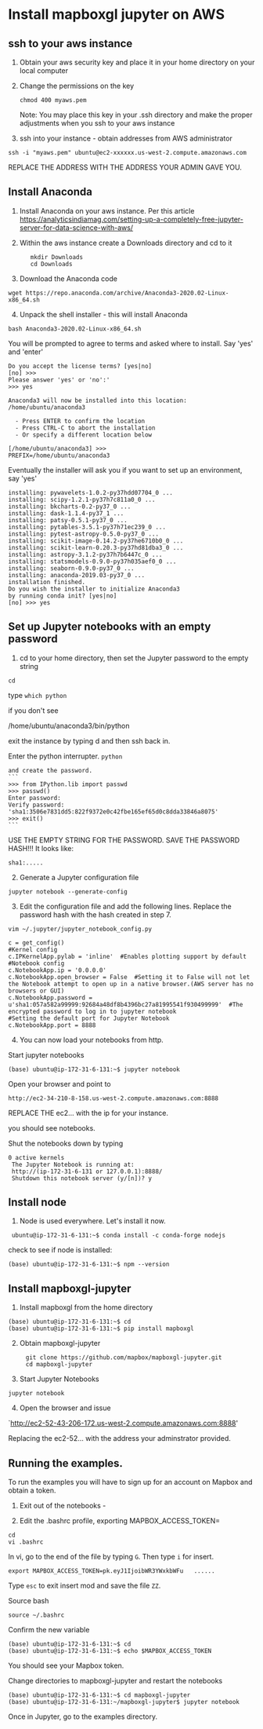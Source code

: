 # Install mapboxgl jupyter  on AWS

## ssh to your  aws instance

1.  Obtain your aws security key and place it in your home directory on your local computer
2.  Change the permissions on the key
    
    `chmod 400 myaws.pem`
    
    Note:  You may place this key in your .ssh directory and make the proper adjustments when
    you ssh to your aws instance

3.  ssh into your instance - obtain addresses from AWS administrator

`ssh -i "myaws.pem" ubuntu@ec2-xxxxxx.us-west-2.compute.amazonaws.com`

REPLACE THE ADDRESS WITH THE ADDRESS YOUR ADMIN GAVE YOU.

## Install Anaconda
1.  Install Anaconda on your aws instance.
    Per this article
    https://analyticsindiamag.com/setting-up-a-completely-free-jupyter-server-for-data-science-with-aws/

2.  Within the aws instance create a Downloads directory and cd to it

     ```
        mkdir Downloads
        cd Downloads
    ```
     
3.  Download the Anaconda code

`wget https://repo.anaconda.com/archive/Anaconda3-2020.02-Linux-x86_64.sh`

4.  Unpack the shell installer - this will install Anaconda


`bash Anaconda3-2020.02-Linux-x86_64.sh`     

You will be prompted to agree to terms and asked where to install.  Say 'yes' and 'enter'


```
Do you accept the license terms? [yes|no]
[no] >>> 
Please answer 'yes' or 'no':'
>>> yes

Anaconda3 will now be installed into this location:
/home/ubuntu/anaconda3

  - Press ENTER to confirm the location
  - Press CTRL-C to abort the installation
  - Or specify a different location below

[/home/ubuntu/anaconda3] >>> 
PREFIX=/home/ubuntu/anaconda3

```

Eventually the installer will ask you if you want to set up an environment,  say 'yes'

```$xslt
installing: pywavelets-1.0.2-py37hdd07704_0 ...
installing: scipy-1.2.1-py37h7c811a0_0 ...
installing: bkcharts-0.2-py37_0 ...
installing: dask-1.1.4-py37_1 ...
installing: patsy-0.5.1-py37_0 ...
installing: pytables-3.5.1-py37h71ec239_0 ...
installing: pytest-astropy-0.5.0-py37_0 ...
installing: scikit-image-0.14.2-py37he6710b0_0 ...
installing: scikit-learn-0.20.3-py37hd81dba3_0 ...
installing: astropy-3.1.2-py37h7b6447c_0 ...
installing: statsmodels-0.9.0-py37h035aef0_0 ...
installing: seaborn-0.9.0-py37_0 ...
installing: anaconda-2019.03-py37_0 ...
installation finished.
Do you wish the installer to initialize Anaconda3
by running conda init? [yes|no]
[no] >>> yes
```



## Set up Jupyter notebooks with an empty password

1.    cd to your home directory, then set the Jupyter password to the empty string

   `cd`
   
   type `which python`
   
   if you don't see 
   
   /home/ubuntu/anaconda3/bin/python
   
   exit the instance by typing <cntl>d and then ssh back in.
   
   
   
   Enter the python interrupter.
   `python`
    
    and create the password.
    ```
    >>> from IPython.lib import passwd
    >>> passwd()
    Enter password: 
    Verify password: 
    'sha1:3506e7831dd5:822f9372e0c42fbe165ef65d0c8dda33846a8075'
    >>> exit()
    ```
    
   
  
USE THE EMPTY STRING FOR THE PASSWORD. 
SAVE THE PASSWORD HASH!!!  It looks like:

`sha1:.....`

2.  Generate a Jupyter configuration file

`jupyter notebook --generate-config`

3.  Edit the configuration file and add the following lines.  Replace the password hash with
the hash created in step 7.

`vim ~/.jupyter/jupyter_notebook_config.py`

```
c = get_config()
#Kernel config
c.IPKernelApp.pylab = 'inline'  #Enables plotting support by default
#Notebook config
c.NotebookApp.ip = '0.0.0.0'
c.NotebookApp.open_browser = False  #Setting it to False will not let the Notebook attempt to open up in a native browser.(AWS server has no browsers or GUI)
c.NotebookApp.password = u'sha1:057a582a99999:92684a48df8b4396bc27a81995541f930499999'  #The encrypted password to log in to jupyter notebook
#Setting the default port for Jupyter Notebook
c.NotebookApp.port = 8888
```

 
4. You can now load your notebooks from http.

Start jupyter notebooks

`(base) ubuntu@ip-172-31-6-131:~$ jupyter notebook`

Open your browser and point to 

`http://ec2-34-210-8-158.us-west-2.compute.amazonaws.com:8888`

REPLACE THE ec2... with the ip for your instance.

you should see notebooks.

Shut the notebooks down by typing <cntl c>

```
0 active kernels
 The Jupyter Notebook is running at:
 http://(ip-172-31-6-131 or 127.0.0.1):8888/
 Shutdown this notebook server (y/[n])? y
```


## Install node

1.  Node is used everywhere.  Let's install it now.

` ubuntu@ip-172-31-6-131:~$ conda install -c conda-forge nodejs`

check to see if node is installed:

`(base) ubuntu@ip-172-31-6-131:~$ npm --version `

## Install mapboxgl-jupyter

1.  Install mapboxgl from the home directory

```$xslt
(base) ubuntu@ip-172-31-6-131:~$ cd
(base) ubuntu@ip-172-31-6-131:~$ pip install mapboxgl
```

2.  Obtain mapboxgl-jupyter

```$xslt
     git clone https://github.com/mapbox/mapboxgl-jupyter.git
     cd mapboxgl-jupyter
```

3.  Start Jupyter Notebooks

```$xslt
jupyter notebook
```  

4. Open the browser and issue

`http://ec2-52-43-206-172.us-west-2.compute.amazonaws.com:8888'

Replacing the ec2-52... with the address your adminstrator provided.

## Running the examples.

To run the examples you will have to sign up for an account on Mapbox and obtain a token.

1.  Exit out of the notebooks - <cntl c>

2.  Edit the .bashrc profile, exporting MAPBOX_ACCESS_TOKEN=<your token>

```$xslt
cd
vi .bashrc
```

In vi, go to the end of the file by typing `G`.  Then type `i` for insert.

`export MAPBOX_ACCESS_TOKEN=pk.eyJ1IjoibWR3YWxkbWFu   ......  `

Type `esc` to exit insert mod and save the file `ZZ`.

Source bash

`source ~/.bashrc`

Confirm the new variable

```$xslt
(base) ubuntu@ip-172-31-6-131:~$ cd
(base) ubuntu@ip-172-31-6-131:~$ echo $MAPBOX_ACCESS_TOKEN
```

You should see your Mapbox token.

Change directories to mapboxgl-jupyter and restart the notebooks

````$xslt
(base) ubuntu@ip-172-31-6-131:~$ cd mapboxgl-jupyter
(base) ubuntu@ip-172-31-6-131:~/mapboxgl-jupyter$ jupyter notebook
````

Once in Jupyter, go to the examples directory.











